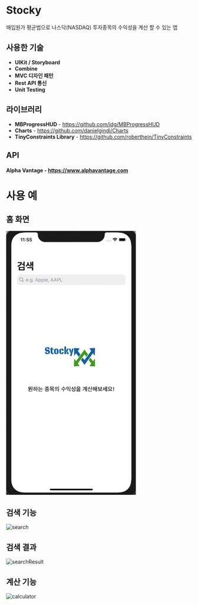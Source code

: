 # Stocky
매입원가 평균법으로 나스닥(NASDAQ) 투자종목의 수익성을 계산 할 수 있는 앱


## 사용한 기술
- **UIKit / Storyboard**
- **Combine**
- **MVC 디자인 패턴**
- **Rest API 통신**
- **Unit Testing**

## 라이브러리
- **MBProgressHUD** - https://github.com/jdg/MBProgressHUD
- **Charts**  -  https://github.com/danielgindi/Charts
- **TinyConstraints Library** - https://github.com/roberthein/TinyConstraints

## API
#### Alpha Vantage - https://www.alphavantage.com

# 사용 예
## 홈 화면
![alt text](https://github.com/junbangg/Stocky/blob/main/img/1.png?raw=true)

## 검색 기능
![search](https://user-images.githubusercontent.com/33091784/144051586-9b69e49f-5289-41a9-9c4f-ac275d08b847.gif)

## 검색 결과
![searchResult](https://user-images.githubusercontent.com/33091784/144051574-af8e73e7-36b0-44bd-af66-c71ea7266d20.gif)

## 계산 기능
![calculator](https://user-images.githubusercontent.com/33091784/144052656-d1f13703-d06e-485e-84c5-1c576dc49499.gif)


